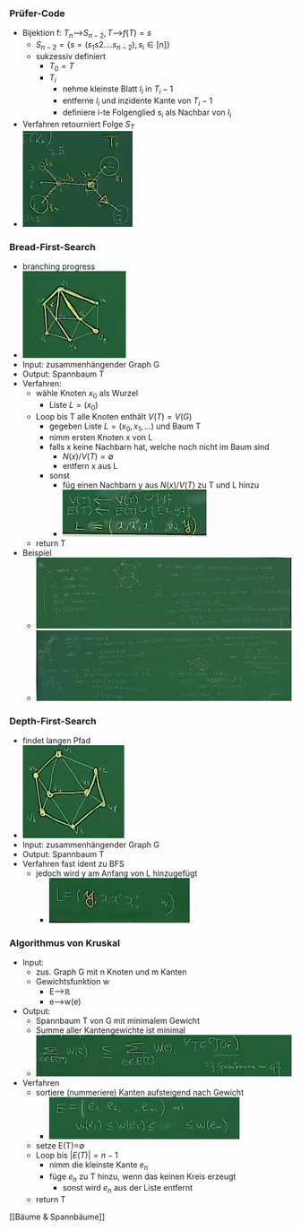 ### Prüfer-Code
+ Bijektion f: $T_n$-->$S_{n-2}, T$-->$f(T)=s$
	+ $S_{n-2}=\{s=(s_1s2....s_{n-2}),s_i∈[n]\}$
	+ sukzessiv definiert
		+ $T_0=T$
		+ $T_i$
			+ nehme kleinste Blatt $l_i$ in $T_i-1$
			+ entferne $l_i$  und inzidente Kante von $T_i-1$
			+ definiere i-te Folgenglied $s_i$ als Nachbar von $l_i$
+ Verfahren retourniert Folge $S_T$
+ ![](../../../z_images/Pasted%20image%2020220513135223.png)

###  Bread-First-Search
+ branching progress
+ ![](../../../z_images/Pasted%20image%2020220513135916.png)
+ Input: zusammenhängender Graph G
+ Output: Spannbaum T
+ Verfahren:
	+ wähle Knoten $x_0$ als Wurzel
		+ Liste $L=(x_0)$
	+ Loop bis T alle Knoten enthält $V(T)=V(G)$
		+ gegeben Liste $L=(x_0,x_1,...)$ und Baum T
		+ nimm ersten Knoten x von L
		+ falls x keine Nachbarn hat, welche noch nicht im Baum sind
			+ $N(x)/V(T)=∅$
			+ entfern x aus L
		+ sonst
			+ füg einen Nachbarn y aus $N(x)/V(T)$ zu T und L hinzu
			+ ![](../../../z_images/Pasted%20image%2020220513143532.png)
	+ return T
+ Beispiel
	+ ![](../../../z_images/Pasted%20image%2020220513144115.png)
	+ ![](../../../z_images/Pasted%20image%2020220513144220.png)

### Depth-First-Search
+ findet langen Pfad
+ ![](../../../z_images/Pasted%20image%2020220513135946.png)
+ Input: zusammenhängender Graph G
+ Output: Spannbaum T
+ Verfahren fast ident zu BFS
	+ jedoch wird y am Anfang von L hinzugefügt
		+ ![](../../../z_images/Pasted%20image%2020220513143908.png)

### Algorithmus von Kruskal
+ Input: 
	+ zus. Graph G mit n Knoten und m Kanten
	+ Gewichtsfunktion w
		+ E-->ℝ
		+ e-->w(e)
+ Output:
	+ Spannbaum T von G mit minimalem Gewicht
	+ Summe aller Kantengewichte ist minimal
	+ ![](../../../z_images/Pasted%20image%2020220513145234.png)
+ Verfahren
	+ sortiere (nummeriere) Kanten aufsteigend nach Gewicht
		+ ![](../../../z_images/Pasted%20image%2020220513145554.png)
	+ setze E(T)=∅
	+ Loop bis $|E(T)|=n-1$
		+ nimm die kleinste Kante $e_n$
		+ füge $e_n$ zu T hinzu, wenn das keinen Kreis erzeugt
			+ sonst wird $e_n$ aus der Liste entfernt
	+ return T

[[Bäume & Spannbäume]]